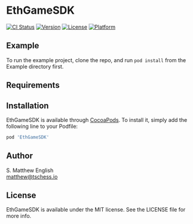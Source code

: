# EthGameSDK

[![CI Status](https://img.shields.io/travis/s-matthew-english/EthGameSDK.svg?style=flat)](https://travis-ci.org/s-matthew-english/EthGameSDK)
[![Version](https://img.shields.io/cocoapods/v/EthGameSDK.svg?style=flat)](https://cocoapods.org/pods/EthGameSDK)
[![License](https://img.shields.io/cocoapods/l/EthGameSDK.svg?style=flat)](https://cocoapods.org/pods/EthGameSDK)
[![Platform](https://img.shields.io/cocoapods/p/EthGameSDK.svg?style=flat)](https://cocoapods.org/pods/EthGameSDK)

## Example

To run the example project, clone the repo, and run `pod install` from the Example directory first.

## Requirements

## Installation

EthGameSDK is available through [CocoaPods](https://cocoapods.org). To install
it, simply add the following line to your Podfile:

```ruby
pod 'EthGameSDK'
```

## Author

S. Matthew English<br/>
matthew@tschess.io

## License

EthGameSDK is available under the MIT license. See the LICENSE file for more info.
